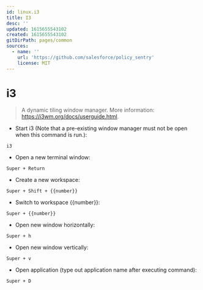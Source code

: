 ```yaml
---
id: linux.i3
title: I3
desc: ''
updated: 1615655543102
created: 1615655543102
gitDirPath: pages/common
sources:
  - name: ''
    url: 'https://github.com/salesforce/policy_sentry'
    license: MIT
---
```

# i3

> A dynamic tiling window manager.
> More information: <https://i3wm.org/docs/userguide.html>.

- Start i3 (Note that a pre-existing window manager must not be open when this command is run.):

`i3`

- Open a new terminal window:

`Super + Return`

- Create a new workspace:

`Super + Shift + {{number}}`

- Switch to workspace {{number}}:

`Super + {{number}}`

- Open new window horizontally:

`Super + h`

- Open new window vertically:

`Super + v`

- Open application (type out application name after executing command):

`Super + D`

